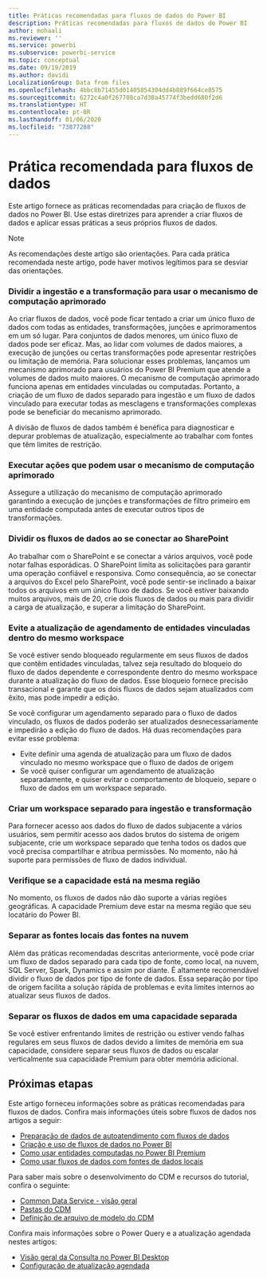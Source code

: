```yaml
---
title: Práticas recomendadas para fluxos de dados do Power BI
description: Práticas recomendadas para fluxos de dados do Power BI
author: mohaali
ms.reviewer: ''
ms.service: powerbi
ms.subservice: powerbi-service
ms.topic: conceptual
ms.date: 09/19/2019
ms.author: davidi
LocalizationGroup: Data from files
ms.openlocfilehash: 4bbc8b71455d01405854304dd4b889f664ce8575
ms.sourcegitcommit: 6272c4a0f267708ca7d38a45774f3bedd680f2d6
ms.translationtype: HT
ms.contentlocale: pt-BR
ms.lasthandoff: 01/06/2020
ms.locfileid: "73877288"
---
```

# <a name="dataflows-best-practice"></a>Prática recomendada para fluxos de dados

Este artigo fornece as práticas recomendadas para criação de fluxos de dados no Power BI. Use estas diretrizes para aprender a criar fluxos de dados e aplicar essas práticas a seus próprios fluxos de dados.

> [!NOTE]
> As recomendações deste artigo são orientações. Para cada prática recomendada neste artigo, pode haver motivos legítimos para se desviar das orientações. 
> 
> 

### <a name="split-ingestion-and-transformation-to-use-the-enhanced-compute-engine"></a>Dividir a ingestão e a transformação para usar o mecanismo de computação aprimorado

Ao criar fluxos de dados, você pode ficar tentado a criar um único fluxo de dados com todas as entidades, transformações, junções e aprimoramentos em um só lugar. Para conjuntos de dados menores, um único fluxo de dados pode ser eficaz. Mas, ao lidar com volumes de dados maiores, a execução de junções ou certas transformações pode apresentar restrições ou limitação de memória. Para solucionar esses problemas, lançamos um mecanismo aprimorado para usuários do Power BI Premium que atende a volumes de dados muito maiores. O mecanismo de computação aprimorado funciona apenas em entidades vinculadas ou computadas. Portanto, a criação de um fluxo de dados separado para ingestão e um fluxo de dados vinculado para executar todas as mesclagens e transformações complexas pode se beneficiar do mecanismo aprimorado.

A divisão de fluxos de dados também é benéfica para diagnosticar e depurar problemas de atualização, especialmente ao trabalhar com fontes que têm limites de restrição.

### <a name="perform-actions-that-can-use-the-enhanced-compute-engine"></a>Executar ações que podem usar o mecanismo de computação aprimorado

Assegure a utilização do mecanismo de computação aprimorado garantindo a execução de junções e transformações de filtro primeiro em uma entidade computada antes de executar outros tipos de transformações.

### <a name="split-dataflows-when-connecting-to-sharepoint"></a>Dividir os fluxos de dados ao se conectar ao SharePoint

Ao trabalhar com o SharePoint e se conectar a vários arquivos, você pode notar falhas esporádicas. O SharePoint limita as solicitações para garantir uma operação confiável e responsiva. Como consequência, ao se conectar a arquivos do Excel pelo SharePoint, você pode sentir-se inclinado a baixar todos os arquivos em um único fluxo de dados. Se você estiver baixando muitos arquivos, mais de 20, crie dois fluxos de dados ou mais para dividir a carga de atualização, e superar a limitação do SharePoint.

### <a name="avoid-scheduling-refresh-for-linked-entities-inside-the-same-workspace"></a>Evite a atualização de agendamento de entidades vinculadas dentro do mesmo workspace

Se você estiver sendo bloqueado regularmente em seus fluxos de dados que contêm entidades vinculadas, talvez seja resultado do bloqueio do fluxo de dados dependente e correspondente dentro do mesmo workspace durante a atualização do fluxo de dados. Esse bloqueio fornece precisão transacional e garante que os dois fluxos de dados sejam atualizados com êxito, mas pode impedir a edição. 

Se você configurar um agendamento separado para o fluxo de dados vinculado, os fluxos de dados poderão ser atualizados desnecessariamente e impedirão a edição do fluxo de dados. Há duas recomendações para evitar esse problema: 

* Evite definir uma agenda de atualização para um fluxo de dados vinculado no mesmo workspace que o fluxo de dados de origem
* Se você quiser configurar um agendamento de atualização separadamente, e quiser evitar o comportamento de bloqueio, separe o fluxo de dados em um workspace separado.

### <a name="create-a-separate-workspace-for-ingestion-transformation"></a>Criar um workspace separado para ingestão e transformação

Para fornecer acesso aos dados do fluxo de dados subjacente a vários usuários, sem permitir acesso aos dados brutos do sistema de origem subjacente, crie um workspace separado que tenha todos os dados que você precisa compartilhar e atribua permissões. No momento, não há suporte para permissões de fluxo de dados individual.

### <a name="ensure-capacity-is-in-the-same-region"></a>Verifique se a capacidade está na mesma região

No momento, os fluxos de dados não dão suporte a várias regiões geográficas. A capacidade Premium deve estar na mesma região que seu locatário do Power BI.

### <a name="separate-on-premises-sources-from-cloud-sources"></a>Separar as fontes locais das fontes na nuvem

Além das práticas recomendadas descritas anteriormente, você pode criar um fluxo de dados separado para cada tipo de fonte, como local, na nuvem, SQL Server, Spark, Dynamics e assim por diante. É altamente recomendável dividir o fluxo de dados por tipo de fonte de dados. Essa separação por tipo de origem facilita a solução rápida de problemas e evita limites internos ao atualizar seus fluxos de dados.

### <a name="separate-dataflows-into-a-separate-capacity"></a>Separar os fluxos de dados em uma capacidade separada

Se você estiver enfrentando limites de restrição ou estiver vendo falhas regulares em seus fluxos de dados devido a limites de memória em sua capacidade, considere separar seus fluxos de dados ou escalar verticalmente sua capacidade Premium para obter memória adicional.

## <a name="next-steps"></a>Próximas etapas

Este artigo forneceu informações sobre as práticas recomendadas para fluxos de dados. Confira mais informações úteis sobre fluxos de dados nos artigos a seguir:

* [Preparação de dados de autoatendimento com fluxos de dados](service-dataflows-overview.md)
* [Criação e uso de fluxos de dados no Power BI](service-dataflows-create-use.md)
* [Como usar entidades computadas no Power BI Premium](service-dataflows-computed-entities-premium.md)
* [Como usar fluxos de dados com fontes de dados locais](service-dataflows-on-premises-gateways.md)

Para saber mais sobre o desenvolvimento do CDM e recursos do tutorial, confira o seguinte:
* [Common Data Service - visão geral ](https://docs.microsoft.com/powerapps/common-data-model/overview)
* [Pastas do CDM](https://go.microsoft.com/fwlink/?linkid=2045304)
* [Definição de arquivo de modelo do CDM](https://go.microsoft.com/fwlink/?linkid=2045521)


Confira mais informações sobre o Power Query e a atualização agendada nestes artigos:
* [Visão geral da Consulta no Power BI Desktop](desktop-query-overview.md)
* [Configuração de atualização agendada](refresh-scheduled-refresh.md)
